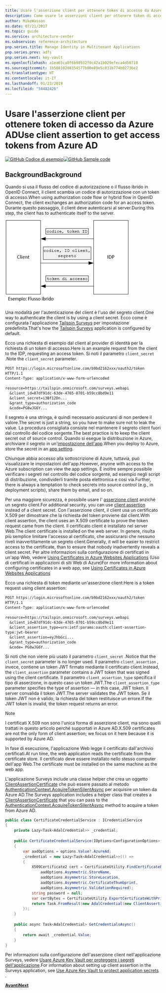 ```yaml
---
title: Usare l'asserzione client per ottenere token di accesso da Azure AD
description: Come usare le asserzioni client per ottenere token di accesso da Azure AD.
author: MikeWasson
ms.date: 07/21/2017
ms.topic: guide
ms.service: architecture-center
ms.subservice: reference-architecture
pnp.series.title: Manage Identity in Multitenant Applications
pnp.series.prev: adfs
pnp.series.next: key-vault
ms.openlocfilehash: a1ea65ca8f6b98932f0c42a1b029efeca4d50710
ms.sourcegitcommit: 1b50810208354577b00e89e5c031b774b02736e2
ms.translationtype: HT
ms.contentlocale: it-IT
ms.lasthandoff: 01/23/2019
ms.locfileid: "54482426"
---
```

# <a name="use-client-assertion-to-get-access-tokens-from-azure-ad"></a><span data-ttu-id="d810c-103">Usare l'asserzione client per ottenere token di accesso da Azure AD</span><span class="sxs-lookup"><span data-stu-id="d810c-103">Use client assertion to get access tokens from Azure AD</span></span>

<span data-ttu-id="d810c-104">[![GitHub](../_images/github.png) Codice di esempio][sample application]</span><span class="sxs-lookup"><span data-stu-id="d810c-104">[![GitHub](../_images/github.png) Sample code][sample application]</span></span>

## <a name="background"></a><span data-ttu-id="d810c-105">Background</span><span class="sxs-lookup"><span data-stu-id="d810c-105">Background</span></span>

<span data-ttu-id="d810c-106">Quando si usa il flusso del codice di autorizzazione o il flusso ibrido in OpenID Connect, il client scambia un codice di autorizzazione con un token di accesso.</span><span class="sxs-lookup"><span data-stu-id="d810c-106">When using authorization code flow or hybrid flow in OpenID Connect, the client exchanges an authorization code for an access token.</span></span> <span data-ttu-id="d810c-107">Durante questo passaggio, il client deve autenticarsi al server.</span><span class="sxs-lookup"><span data-stu-id="d810c-107">During this step, the client has to authenticate itself to the server.</span></span>

![Segreto client](./images/client-secret.png)

<span data-ttu-id="d810c-109">Una modalità per l'autenticazione del client è l'uso del segreto client.</span><span class="sxs-lookup"><span data-stu-id="d810c-109">One way to authenticate the client is by using a client secret.</span></span> <span data-ttu-id="d810c-110">Ecco come è configurata l'applicazione [Tailspin Surveys][Surveys] per impostazione predefinita.</span><span class="sxs-lookup"><span data-stu-id="d810c-110">That's how the [Tailspin Surveys][Surveys] application is configured by default.</span></span>

<span data-ttu-id="d810c-111">Ecco una richiesta di esempio dal client al provider di identità per la richiesta di un token di accesso.</span><span class="sxs-lookup"><span data-stu-id="d810c-111">Here is an example request from the client to the IDP, requesting an access token.</span></span> <span data-ttu-id="d810c-112">Si noti il parametro `client_secret` .</span><span class="sxs-lookup"><span data-stu-id="d810c-112">Note the `client_secret` parameter.</span></span>

```http
POST https://login.microsoftonline.com/b9bd2162xxx/oauth2/token HTTP/1.1
Content-Type: application/x-www-form-urlencoded

resource=https://tailspin.onmicrosoft.com/surveys.webapi
  &client_id=87df91dc-63de-4765-8701-b59cc8bd9e11
  &client_secret=i3Bf12Dn...
  &grant_type=authorization_code
  &code=PG8wJG6Y...
```

<span data-ttu-id="d810c-113">Il segreto è una stringa, è quindi necessario assicurarsi di non perdere il valore.</span><span class="sxs-lookup"><span data-stu-id="d810c-113">The secret is just a string, so you have to make sure not to leak the value.</span></span> <span data-ttu-id="d810c-114">La procedura consigliata consiste nel mantenere il segreto client fuori dal controllo del codice sorgente.</span><span class="sxs-lookup"><span data-stu-id="d810c-114">The best practice is to keep the client secret out of source control.</span></span> <span data-ttu-id="d810c-115">Quando si esegue la distribuzione in Azure, archiviare il segreto in un'[impostazione dell'app][configure-web-app].</span><span class="sxs-lookup"><span data-stu-id="d810c-115">When you deploy to Azure, store the secret in an [app setting][configure-web-app].</span></span>

<span data-ttu-id="d810c-116">Chiunque abbia accesso alla sottoscrizione di Azure, tuttavia, può visualizzare le impostazioni dell'app.</span><span class="sxs-lookup"><span data-stu-id="d810c-116">However, anyone with access to the Azure subscription can view the app settings.</span></span> <span data-ttu-id="d810c-117">È inoltre sempre possibile verificare i segreti nel controllo del codice sorgente, ad esempio negli script di distribuzione, condividerli tramite posta elettronica e così via.</span><span class="sxs-lookup"><span data-stu-id="d810c-117">Further, there is always a temptation to check secrets into source control (e.g., in deployment scripts), share them by email, and so on.</span></span>

<span data-ttu-id="d810c-118">Per una maggiore sicurezza, è possibile usare l' [asserzione client] anziché un segreto client.</span><span class="sxs-lookup"><span data-stu-id="d810c-118">For additional security, you can use [client assertion] instead of a client secret.</span></span> <span data-ttu-id="d810c-119">Con l'asserzione client, il client usa un certificato X.509 per dimostrare che la richiesta del token proviene dal client.</span><span class="sxs-lookup"><span data-stu-id="d810c-119">With client assertion, the client uses an X.509 certificate to prove the token request came from the client.</span></span> <span data-ttu-id="d810c-120">Il certificato client è installato nel server Web.</span><span class="sxs-lookup"><span data-stu-id="d810c-120">The client certificate is installed on the web server.</span></span> <span data-ttu-id="d810c-121">In genere, risulta più semplice limitare l'accesso al certificato, che assicurarsi che nessuno riveli inavvertitamente un segreto client.</span><span class="sxs-lookup"><span data-stu-id="d810c-121">Generally, it will be easier to restrict access to the certificate, than to ensure that nobody inadvertently reveals a client secret.</span></span> <span data-ttu-id="d810c-122">Per altre informazioni sulla configurazione di certificati in un'app Web, vedere [Using Certificates in Azure Websites Applications][using-certs-in-websites] (Uso di certificati in applicazioni di siti Web di Azure)</span><span class="sxs-lookup"><span data-stu-id="d810c-122">For more information about configuring certificates in a web app, see [Using Certificates in Azure Websites Applications][using-certs-in-websites]</span></span>

<span data-ttu-id="d810c-123">Ecco una richiesta di token mediante un'asserzione client:</span><span class="sxs-lookup"><span data-stu-id="d810c-123">Here is a token request using client assertion:</span></span>

```http
POST https://login.microsoftonline.com/b9bd2162xxx/oauth2/token HTTP/1.1
Content-Type: application/x-www-form-urlencoded

resource=https://tailspin.onmicrosoft.com/surveys.webapi
  &client_id=87df91dc-63de-4765-8701-b59cc8bd9e11
  &client_assertion_type=urn:ietf:params:oauth:client-assertion-type:jwt-bearer
  &client_assertion=eyJhbGci...
  &grant_type=authorization_code
  &code= PG8wJG6Y...
```

<span data-ttu-id="d810c-124">Si noti che non viene più usato il parametro `client_secret` .</span><span class="sxs-lookup"><span data-stu-id="d810c-124">Notice that the `client_secret` parameter is no longer used.</span></span> <span data-ttu-id="d810c-125">Il parametro `client_assertion` , invece, contiene un token JWT firmato mediante il certificato client.</span><span class="sxs-lookup"><span data-stu-id="d810c-125">Instead, the `client_assertion` parameter contains a JWT token that was signed using the client certificate.</span></span> <span data-ttu-id="d810c-126">Il parametro `client_assertion_type` specifica il tipo di asserzione, in questo caso un token JWT.</span><span class="sxs-lookup"><span data-stu-id="d810c-126">The `client_assertion_type` parameter specifies the type of assertion &mdash; in this case, JWT token.</span></span> <span data-ttu-id="d810c-127">Il server convalida il token JWT.</span><span class="sxs-lookup"><span data-stu-id="d810c-127">The server validates the JWT token.</span></span> <span data-ttu-id="d810c-128">Se il token JWT non è valido, la richiesta del token restituisce un errore.</span><span class="sxs-lookup"><span data-stu-id="d810c-128">If the JWT token is invalid, the token request returns an error.</span></span>

> [!NOTE]
> <span data-ttu-id="d810c-129">I certificati X.509 non sono l'unica forma di asserzione client, ma sono quelli trattati in questo articolo perché supportati in Azure AD.</span><span class="sxs-lookup"><span data-stu-id="d810c-129">X.509 certificates are not the only form of client assertion; we focus on it here because it is supported by Azure AD.</span></span>

<span data-ttu-id="d810c-130">In fase di esecuzione, l'applicazione Web legge il certificato dall'archivio certificati.</span><span class="sxs-lookup"><span data-stu-id="d810c-130">At run time, the web application reads the certificate from the certificate store.</span></span> <span data-ttu-id="d810c-131">Il certificato deve essere installato nello stesso computer dell'app Web.</span><span class="sxs-lookup"><span data-stu-id="d810c-131">The certificate must be installed on the same machine as the web app.</span></span>

<span data-ttu-id="d810c-132">L'applicazione Surveys include una classe helper che crea un oggetto [ClientAssertionCertificate](/dotnet/api/microsoft.identitymodel.clients.activedirectory.clientassertioncertificate) che può essere passato al metodo [AuthenticationContext.AcquireTokenSilentAsync](/dotnet/api/microsoft.identitymodel.clients.activedirectory.authenticationcontext.acquiretokensilentasync) per acquisire un token da Azure AD.</span><span class="sxs-lookup"><span data-stu-id="d810c-132">The Surveys application includes a helper class that creates a [ClientAssertionCertificate](/dotnet/api/microsoft.identitymodel.clients.activedirectory.clientassertioncertificate) that you can pass to the [AuthenticationContext.AcquireTokenSilentAsync](/dotnet/api/microsoft.identitymodel.clients.activedirectory.authenticationcontext.acquiretokensilentasync) method to acquire a token from Azure AD.</span></span>

```csharp
public class CertificateCredentialService : ICredentialService
{
    private Lazy<Task<AdalCredential>> _credential;

    public CertificateCredentialService(IOptions<ConfigurationOptions> options)
    {
        var aadOptions = options.Value?.AzureAd;
        _credential = new Lazy<Task<AdalCredential>>(() =>
        {
            X509Certificate2 cert = CertificateUtility.FindCertificateByThumbprint(
                aadOptions.Asymmetric.StoreName,
                aadOptions.Asymmetric.StoreLocation,
                aadOptions.Asymmetric.CertificateThumbprint,
                aadOptions.Asymmetric.ValidationRequired);
            string password = null;
            var certBytes = CertificateUtility.ExportCertificateWithPrivateKey(cert, out password);
            return Task.FromResult(new AdalCredential(new ClientAssertionCertificate(aadOptions.ClientId, new X509Certificate2(certBytes, password))));
        });
    }

    public async Task<AdalCredential> GetCredentialsAsync()
    {
        return await _credential.Value;
    }
}
```

<span data-ttu-id="d810c-133">Per informazioni sulla configurazione dell'asserzione client nell'applicazione Surveys, vedere [Usare Azure Key Vault per proteggere i segreti dell'applicazione][key vault].</span><span class="sxs-lookup"><span data-stu-id="d810c-133">For information about setting up client assertion in the Surveys application, see [Use Azure Key Vault to protect application secrets ][key vault].</span></span>

<span data-ttu-id="d810c-134">[**Avanti**][key vault]</span><span class="sxs-lookup"><span data-stu-id="d810c-134">[**Next**][key vault]</span></span>

<!-- links -->

[configure-web-app]: /azure/app-service-web/web-sites-configure/
[azure-management-portal]: https://portal.azure.com
[asserzione client]: https://tools.ietf.org/html/rfc7521
[client assertion]: https://tools.ietf.org/html/rfc7521
[key vault]: key-vault.md
[Setup-KeyVault]: https://github.com/mspnp/multitenant-saas-guidance/blob/master/scripts/Setup-KeyVault.ps1
[Surveys]: tailspin.md
[using-certs-in-websites]: https://azure.microsoft.com/blog/using-certificates-in-azure-websites-applications/

[sample application]: https://github.com/mspnp/multitenant-saas-guidance
